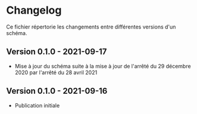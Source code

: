<MenuSchema />

# Changelog

Ce fichier répertorie les changements entre différentes versions d'un schéma.

## Version 0.1.0 - 2021-09-17

- Mise à jour du schéma suite à la mise à jour de l'arrêté du 29 décembre 2020 par l'arrêté du 28 avril 2021

## Version 0.1.0 - 2021-09-16

- Publication initiale
